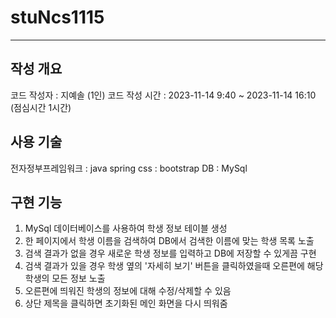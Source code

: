 # stuNcs1115
------------

## 작성 개요
코드 작성자 : 지예솔 (1인)
코드 작성 시간 : 2023-11-14 9:40 ~ 2023-11-14 16:10 (점심시간 1시간)

## 사용 기술
전자정부프레임워크 : java spring 
css : bootstrap
DB : MySql

## 구현 기능
1. MySql 데이터베이스를 사용하여 학생 정보 테이블 생성
2. 한 페이지에서 학생 이름을 검색하여 DB에서 검색한 이름에 맞는 학생 목록 노출
3. 검색 결과가 없을 경우 새로운 학생 정보를 입력하고 DB에 저장할 수 있게끔 구현
4. 검색 결과가 있을 경우 학생 옆의 '자세히 보기' 버튼을 클릭하였을때 오른편에 해당 학생의 모든 정보 노출
5. 오른편에 띄워진 학생의 정보에 대해 수정/삭제할 수 있음
6. 상단 제목을 클릭하면 초기화된 메인 화면을 다시 띄워줌
